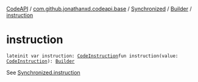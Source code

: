 [CodeAPI](../../../index.md) / [com.github.jonathanxd.codeapi.base](../../index.md) / [Synchronized](../index.md) / [Builder](index.md) / [instruction](.)

# instruction

`lateinit var instruction: `[`CodeInstruction`](../../../com.github.jonathanxd.codeapi/-code-instruction.md)`fun instruction(value: `[`CodeInstruction`](../../../com.github.jonathanxd.codeapi/-code-instruction.md)`): `[`Builder`](index.md)

See [Synchronized.instruction](../instruction.md)

